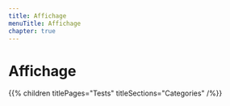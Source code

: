 ```yaml
---
title: Affichage
menuTitle: Affichage
chapter: true
---
```


# Affichage

{{% children titlePages="Tests" titleSections="Categories" /%}}
